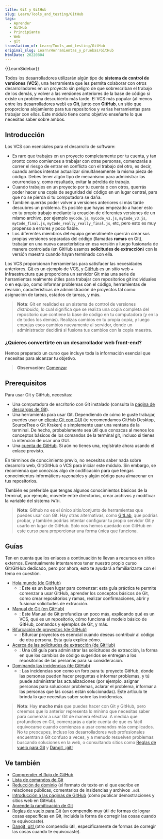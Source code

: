 ```yaml
---
title: Git y GitHub
slug: Learn/Tools_and_testing/GitHub
tags:
  - Aprender
  - GitHub
  - Principiante
  - Web
  - git
translation_of: Learn/Tools_and_testing/GitHub
original_slug: Learn/Herramientas_y_pruebas/GitHub
htmlDate: 20220804
---
```

{{LearnSidebar}}

Todos los desarrolladores utilizarán algún tipo de **sistema de control de versiones** (**VCS**), una herramienta que les permita colaborar con otros desarrolladores en un proyecto sin peligro de que sobrescriban el trabajo de los demás, y volver a las versiones anteriores de la base de código si existe un problema descubierto más tarde. El VCS más popular (al menos entre los desarrolladores web) es **Git**, junto con **GitHub**, un sitio que proporciona alojamiento para tus repositorios y varias herramientas para trabajar con ellos. Este módulo tiene como objetivo enseñarte lo que necesitas saber sobre ambos.

## Introducción

Los VCS son esenciales para el desarrollo de software:

- Es raro que trabajes en un proyecto completamente por tu cuenta, y tan pronto como comiences a trabajar con otras personas, comenzarás a correr el riesgo de entrar en conflicto con el trabajo del otro, es decir, cuando ambos intentan actualizar simultáneamente la misma pieza de código. Debes tener algún tipo de mecanismo para administrar las ocurrencias y, como resultado, evitar la pérdida de trabajo.
- Cuando trabajes en un proyecto por tu cuenta o con otros, querrás poder hacer una copia de seguridad del código en un lugar central, para que no se pierda si tu computadora se daña.
- También querrás poder volver a versiones anteriores si más tarde descubres un problema. Es posible que hayas empezado a hacer esto en tu propio trabajo mediante la creación de diferentes versiones de un mismo archivo, por ejemplo `myCode.js`, `myCode_v2.js`, `myCode_v3.js`, `myCode_final.js`, `myCode_really_really_final.js`, etc, pero esto es muy propenso a errores y poco fiable.
- Los diferentes miembros del equipo generalmente querrán crear sus propias versiones separadas del código (llamadas **ramas** en Git), trabajar en una nueva característica en esa versión y luego fusionarla de manera controlada (en GitHub usamos **solicitudes de extracción**) con la versión maestra cuando hayan terminado con ella.

Los VCS proporcionan herramientas para satisfacer las necesidades anteriores. [Git](https://git-scm.com/) es un ejemplo de VCS, y [GitHub](https://github.com/) es un sitio web + infraestructura que proporciona un servidor Git más una serie de herramientas realmente útiles para trabajar con repositorios git individuales o en equipo, como informar problemas con el código, herramientas de revisión, características de administración de proyectos tal como asignación de tareas, estados de tareas, y más.

> **Nota:** Git en realidad es un sistema de control de versiones _distribuido_, lo cual significa que se realiza una copia completa del repositorio que contiene la base de código en tu computadora (y en la de todos los demás). Realizas cambios en tu propia copia, y luego empujas esos cambios nuevamente al servidor, donde un administrador decidirá si fusiona tus cambios con la copia maestra.

### ¿Quieres convertirte en un desarrollador web front-end?

Hemos preparado un curso que incluye toda la información esencial que necesitas para alcanzar tu objetivo.

> **Observación:** [Comenzar](/docs/Learn/Front-end_web_developer)

## Prerequisitos

Para usar Git y GitHub, necesitas:

- Una computadora de escritorio con Git instalado (consulta la [página de descargas de Git](https://git-scm.com/downloads)).
- Una herramienta para usar Git. Dependiendo de cómo te guste trabajar, puedes usar un [cliente Git con GUI](https://git-scm.com/downloads/guis/) (te recomendamos GitHub Desktop, SourceTree o Git Kraken) o simplemente usar una ventana de la terminal. De hecho, probablemente sea útil que conozcas al menos los conceptos básicos de los comandos de la terminal git, incluso si tienes la intención de usar una GUI.
- Una [cuenta de GitHub](https://github.com/join). Si aún no tienes una, regístrate ahora usando el enlace provisto.

En términos de conocimiento previo, no necesitas saber nada sobre desarrollo web, Git/GitHub o VCS para iniciar este módulo. Sin embargo, se recomienda que conozcas algo de codificación para que tengas conocimientos informáticos razonables y algún código para almacenar en tus repositorios.

También es preferible que tengas algunos conocimientos básicos de la terminal, por ejemplo, moverte entre directorios, crear archivos y modificar la variable del sistema `PATH`.

> **Nota:** Github no es el único sitio/conjunto de herramientas que puedes usar con Git. Hay otras alternativas, como [GitLab,](https://about.gitlab.com/) que podrías probar, y también podrías intentar configurar tu propio servidor Git y usarlo en lugar de GitHub. Solo nos hemos quedado con GitHub en este curso para proporcionar una forma única que funciona.

## Guías

Ten en cuenta que los enlaces a continuación te llevan a recursos en sitios externos. Eventualmente intentaremos tener nuestro propio curso Git/GitHub dedicado, pero por ahora, esto te ayudará a familiarizarte con el tema en cuestión.

- [Hola mundo (de GitHub)](https://guides.github.com/activities/hello-world/)
  - : Este es un buen lugar para comenzar: esta guía práctica te permite comenzar a usar GitHub, aprender los conceptos básicos de Git, como crear repositorios y ramas, realizar confirmaciones, abrir y fusionar solicitudes de extracción.
- [Manual de Git (en GitHub)](https://guides.github.com/introduction/git-handbook/)
  - : Este Manual de Git profundiza un poco más, explicando qué es un VCS, qué es un repositorio, cómo funciona el modelo básico de GitHub, comandos y ejemplos de Git, y más.
- [Bifurcación de proyectos (de GitHub)](https://guides.github.com/activities/forking/)
  - : Bifurcar proyectos es esencial cuando deseas contribuir al código de otra persona. Esta guía explica cómo.
- [Acerca de las solicitudes de extracción (de GitHub)](https://help.github.com/en/articles/about-pull-requests)
  - : Una útil guía para administrar las solicitudes de extracción, la forma en que los cambios de código sugeridos se entregan a los repositorios de las personas para su consideración.
- [Dominando las incidencias (de GitHub)](https://guides.github.com/features/issues/)
  - : Las incidencias son como un foro para tu proyecto GitHub, donde las personas pueden hacer preguntas e informar problemas, y tú puede administrar las actualizaciones (por ejemplo, asignar personas para solucionar problemas, aclarar el problema, informar a las personas que las cosas están solucionadas). Este artículo te brinda lo que necesitas saber sobre las incidencias.

> **Nota:** Hay **mucho más** que puedes hacer con Git y GitHub, pero creemos que lo anterior representa lo mínimo que necesitas saber para comenzar a usar Git de manera efectiva. A medida que profundices en Git, comenzarás a darte cuenta de que es fácil equivocarse cuando comienzas a usar comandos más complicados. No te preocupes, incluso los desarrolladores web profesionales encuentran a Git confuso a veces, y a menudo resuelven problemas buscando soluciones en la web, o consultando sitios como [Reglas de vuelo para Git](https://github.com/k88hudson/git-flight-rules/blob/master/README_es.md) y [Dangit, ¡git!](https://dangitgit.com/es)

## Ve también

- [Comprender el flujo de GitHub](https://guides.github.com/introduction/flow/)
- [Lista de comandos de Git](https://git-scm.com/docs)
- [Reducción de dominio](https://guides.github.com/features/mastering-markdown/) (el formato de texto en el que escribe en relaciones públicas, comentarios de insidencias y archivos `.md`).
- [Introducción a las páginas de GitHub](https://guides.github.com/features/pages/) (cómo publicar demostraciones y sitios web en GitHub).
- [Aprende la ramificación de Git](https://learngitbranching.js.org/)
- [Reglas de vuelo para Git](https://github.com/k88hudson/git-flight-rules) (un compendio muy útil de formas de lograr cosas específicas en Git, incluida la forma de corregir las cosas cuando te equivocaste).
- [Dangit, git! ](https://dangitgit.com/)(otro compendio útil, específicamente de formas de corregir las cosas cuando te equivocaste).
